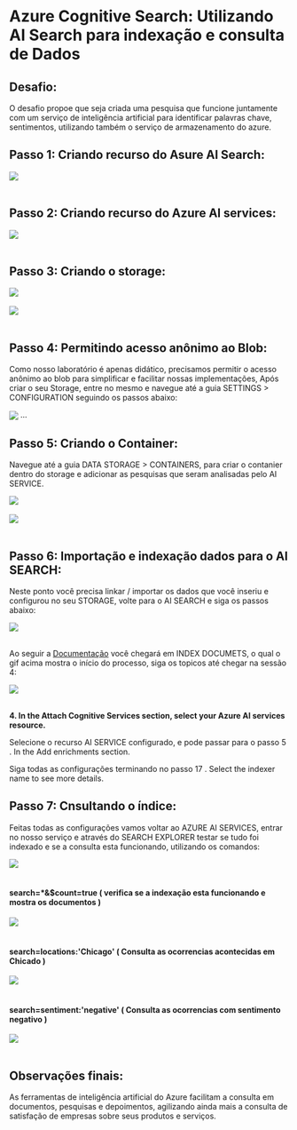 <h1>
    <span> 
Azure Cognitive Search: Utilizando AI Search para indexação e consulta de Dados</span>
</h1>

## Desafio:

O desafio propoe que seja criada uma pesquisa que funcione juntamente com um serviço de inteligência artificial para identificar palavras chave, sentimentos, utilizando também o serviço de armazenamento do azure.

## Passo 1: Criando recurso do Asure AI Search:

<img align="center" src="./imgs/AzureCS01.gif" width=""/>
<br><br>

## Passo 2: Criando recurso do Azure AI services:

<img align="center" src="./imgs/AzureCS02.gif" width=""/>
<br><br>

## Passo 3: Criando o storage:

<img align="center" src="./imgs/AzureCS03.gif" width=""/>
<br><br>
<img align="center" src="./imgs/AzureCS04.png" width=""/>
<br><br>

## Passo 4: Permitindo acesso anônimo ao Blob:

Como nosso laboratório é apenas didático, precisamos permitir o acesso anônimo ao blob para simplificar e facilitar nossas implementações, Após criar o seu Storage, entre no mesmo e navegue até a guia SETTINGS > CONFIGURATION seguindo os passos abaixo:

<img align="center" src="./imgs/AzureCS05.gif" width=""/> ...

## Passo 5: Criando o Container:

Navegue até a guia DATA STORAGE > CONTAINERS, para criar o contanier dentro do storage e adicionar as pesquisas que seram analisadas pelo AI SERVICE.

<img align="center" src="./imgs/AzureCS06.gif" width=""/>
<br><br>

<img align="center" src="./imgs/AzureCS07.gif" width=""/>
<br><br>

## Passo 6: Importação e indexação dados para o AI SEARCH:

Neste ponto você precisa linkar / importar os dados que você inseriu e configurou no seu STORAGE, volte para o AI SEARCH e siga os passos abaixo:

<img align="center" src="./imgs/AzureCS08.gif" width=""/>
<br><br>

Ao seguir a [Documentação](https://microsoftlearning.github.io/mslearn-ai-fundamentals/Instructions/Labs/11-ai-search.html) você chegará em INDEX DOCUMETS, o qual o gif acima mostra o início do processo, siga os topicos até chegar na sessão 4:

<img align="center" src="./imgs/AzureCS09.png" width=""/>
<br><br>

**4. In the Attach Cognitive Services section, select your Azure AI services resource.**

Selecione o recurso AI SERVICE configurado, e pode passar para o passo 5 . In the Add enrichments section.

Siga todas as configurações terminando no passo 17 . Select the indexer name to see more details.

## Passo 7: Cnsultando o índice:

Feitas todas as configurações vamos voltar ao AZURE AI SERVICES, entrar no nosso serviço e através do SEARCH EXPLORER testar se tudo foi indexado e se a consulta esta funcionando, utilizando os comandos:

<img align="center" src="./imgs/AzureCS11.png" width=""/>
<br><br>

#### search=\*&$count=true ( verifica se a indexação esta funcionando e mostra os documentos )

<img align="center" src="./imgs/AzureCS12.png" width=""/>
<br><br>

#### search=locations:'Chicago' ( Consulta as ocorrencias acontecidas em Chicado )

<img align="center" src="./imgs/AzureCS13.png" width=""/>
<br><br>

#### search=sentiment:'negative' ( Consulta as ocorrencias com sentimento negativo )

<img align="center" src="./imgs/AzureCS14.png" width=""/>
<br><br>

## Observações finais:

As ferramentas de inteligência artificial do Azure facilitam a consulta em documentos, pesquisas e depoimentos, agilizando ainda mais a consulta de satisfação de empresas sobre seus produtos e serviços.
